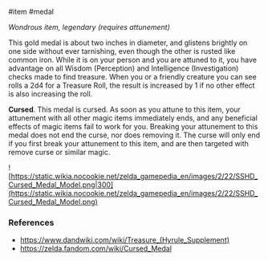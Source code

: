  #item #medal 

_Wondrous item, legendary (requires attunement)_

This gold medal is about two inches in diameter, and glistens brightly on one side without ever tarnishing, even though the other is rusted like common iron. While it is on your person and you are attuned to it, you have advantage on all Wisdom (Perception) and Intelligence (Investigation) checks made to find treasure. When you or a friendly creature you can see rolls a 2d4 for a Treasure Roll, the result is increased by 1 if no other effect is also increasing the roll.

**Cursed**. This medal is cursed. As soon as you attune to this item, your attunement with all other magic items immediately ends, and any beneficial effects of magic items fail to work for you. Breaking your attunement to this medal does not end the curse, nor does removing it. The curse will only end if you first break your attunement to this item, and are then targeted with remove curse or similar magic.

![https://static.wikia.nocookie.net/zelda_gamepedia_en/images/2/22/SSHD_Cursed_Medal_Model.png|300](https://static.wikia.nocookie.net/zelda_gamepedia_en/images/2/22/SSHD_Cursed_Medal_Model.png)

### References

* https://www.dandwiki.com/wiki/Treasure_(Hyrule_Supplement)
* https://zelda.fandom.com/wiki/Cursed_Medal

